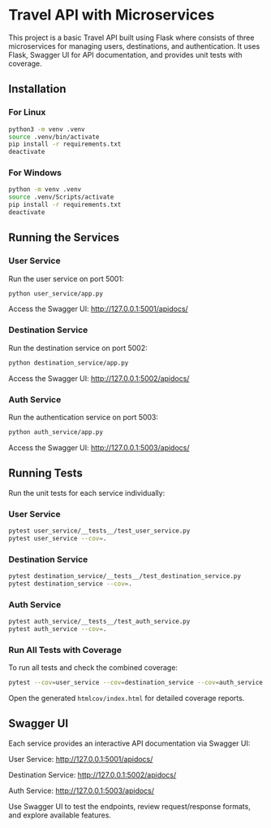# Travel API with Microservices 

This project is a basic Travel API built using Flask where consists of three microservices for managing users, destinations, and authentication. It uses Flask, Swagger UI for API documentation, and provides unit tests with coverage.

## Installation

### For Linux
  ```bash
  python3 -m venv .venv
  source .venv/bin/activate
  pip install -r requirements.txt
  deactivate
  ```

### For Windows
  ```bash
  python -m venv .venv
  source .venv/Scripts/activate
  pip install -r requirements.txt
  deactivate
  ```

## Running the Services

### User Service
Run the user service on port 5001:
  ```bash
  python user_service/app.py
  ```
Access the Swagger UI:
http://127.0.0.1:5001/apidocs/



### Destination Service
Run the destination service on port 5002:
  ```bash
  python destination_service/app.py
  ```
Access the Swagger UI:
http://127.0.0.1:5002/apidocs/


### Auth Service
Run the authentication service on port 5003:
  ```bash
  python auth_service/app.py
  ```
Access the Swagger UI:
http://127.0.0.1:5003/apidocs/

## Running Tests
Run the unit tests for each service individually:

### User Service
  ```bash
  pytest user_service/__tests__/test_user_service.py
  pytest user_service --cov=.
  ```

### Destination Service
  ```bash
  pytest destination_service/__tests__/test_destination_service.py
  pytest destination_service --cov=.
  ```

### Auth Service
  ```bash
  pytest auth_service/__tests__/test_auth_service.py
  pytest auth_service --cov=.
  ```

### Run All Tests with Coverage
To run all tests and check the combined coverage:
  ```bash
  pytest --cov=user_service --cov=destination_service --cov=auth_service --cov-report=term --cov-report=html
  ```
  Open the generated `htmlcov/index.html` for detailed coverage reports.


## Swagger UI

Each service provides an interactive API documentation via Swagger UI:

User Service: http://127.0.0.1:5001/apidocs/

Destination Service: http://127.0.0.1:5002/apidocs/

Auth Service: http://127.0.0.1:5003/apidocs/

Use Swagger UI to test the endpoints, review request/response formats, and explore available features.